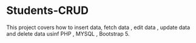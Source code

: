 # Students-CRUD
This project covers how to insert data, fetch data , edit data , update data and delete data usinf PHP , MYSQL , Bootstrap 5.
